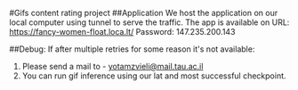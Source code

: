 #Gifs content rating project
##Application
We host the application on our local computer using tunnel to serve the traffic.
The app is available on URL: https://fancy-women-float.loca.lt/
Password: 147.235.200.143

##Debug:
If after multiple retries for some reason it's not available: 
1. Please send a mail to - yotamzvieli@mail.tau.ac.il
2. You can  run gif inference using our lat and most successful checkpoint.



